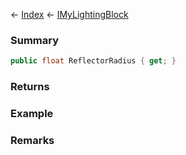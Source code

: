 ← [Index](Api-Index) ← [IMyLightingBlock](Sandbox.ModAPI.Ingame.IMyLightingBlock)

### Summary

```csharp
public float ReflectorRadius { get; }
```

### Returns

### Example

### Remarks

